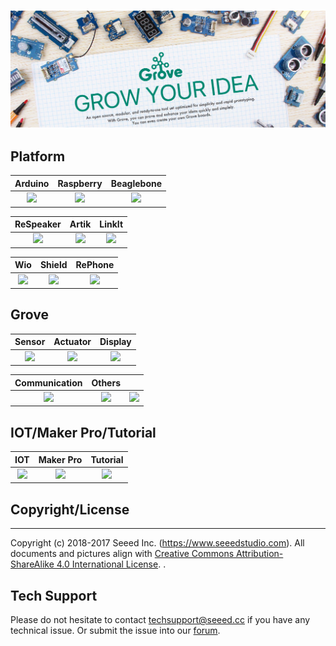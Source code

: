<p style="text-align:center"><a href="https://www.seeedstudio.com/grove.html" target="_blank"><img src="https://github.com/SeeedDocument/wiki_english/raw/master/docs/images/top_banner.png" /></a></p>

## Platform

| **Arduino**  |    **Raspberry**  |    **Beaglebone**   | 
|:---:|:---:|:---:|
|[![](https://github.com/SeeedDocument/wiki_english/raw/master/docs/images/arduino.png)](/Arduino)   |  [![](https://github.com/SeeedDocument/wiki_english/raw/master/docs/images/Respberry%20Pi.png)](/Raspberry_Pi) |[![](https://github.com/SeeedDocument/wiki_english/raw/master/docs/images/Beaglebone.png)](/BeagleBone)  |

|  **ReSpeaker**     |    **Artik**   |  **LinkIt** | 
|:---:|:---:|:---:|
| [![](https://github.com/SeeedDocument/wiki_english/raw/master/docs/images/ReSpeaker.png)](/ReSpeaker)    |[![](https://github.com/SeeedDocument/wiki_english/raw/master/docs/images/artik.png)](/Artik)|[![](https://github.com/SeeedDocument/wiki_english/raw/master/docs/images/LinkIt.png)](/LinkIt)   |

| **Wio**  |  **Shield**   |    **RePhone**   |  
|:---:|:---:|:---:|
|[![](https://github.com/SeeedDocument/wiki_english/raw/master/docs/images/Wio.png)](/Wio)   |[![](https://github.com/SeeedDocument/wiki_english/raw/master/docs/images/Shield.png)](/Shield)     |[![](https://github.com/SeeedDocument/wiki_english/raw/master/docs/images/Rephone.png)](/RePhone)    |


## Grove

| **Sensor**  |    **Actuator**  |    **Display**   | 
|:---:|:---:|:---:|
|[![](https://github.com/SeeedDocument/wiki_english/raw/master/docs/images/Grove_Sensor.jpg)](/Sensor) | [![](https://github.com/SeeedDocument/wiki_english/raw/master/docs/images/Grove_Actuator.jpg)](/Actuator) |[![](https://github.com/SeeedDocument/wiki_english/raw/master/docs/images/Grove_Display.jpg)](/Display)    |

| **Communication**  |   **Others**    |       |  
|:---:|:---:|:---:|
|[![](https://github.com/SeeedDocument/wiki_english/raw/master/docs/images/Grove_Communication.jpg)](/Communication)    |[![](https://github.com/SeeedDocument/wiki_english/raw/master/docs/images/Grove_Others.JPG)](/Others)    |![](https://github.com/SeeedDocument/wiki_english/raw/master/docs/images/empty.png)   |


## IOT/Maker Pro/Tutorial

| **IOT**  |**Maker Pro**| **Tutorial**|  
|:---:|:---:|:---:|
|[![](https://github.com/SeeedDocument/wiki_english/raw/master/docs/images/IOT.jpg)](/IoT)    |[![](https://github.com/SeeedDocument/wiki_english/raw/master/docs/images/MakerPro.png)](/MakerPro)    |[![](https://github.com/SeeedDocument/wiki_english/raw/master/docs/images/Tutotial.png)](/Tutorial)   |

## Copyright/License
-------
Copyright (c) 2018-2017 Seeed Inc. (https://www.seeedstudio.com). All documents and pictures align with <a rel="license" href="http://creativecommons.org/licenses/by-sa/4.0/">Creative Commons Attribution-ShareAlike 4.0 International License</a>. <a rel="license" href="http://creativecommons.org/licenses/by-sa/4.0/"> </a>. 

## Tech Support
Please do not hesitate to contact [techsupport@seeed.cc](techsupport@seeed.cc) if you have any technical issue. Or submit the issue into our [forum](http://forum.seeedstudio.com/). 